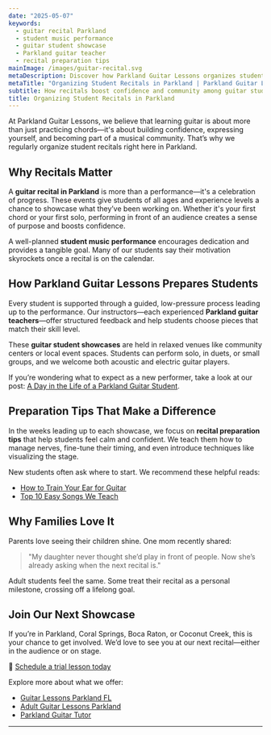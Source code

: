 ```yaml
---
date: "2025-05-07"
keywords:
  - guitar recital Parkland
  - student music performance
  - guitar student showcase
  - Parkland guitar teacher
  - recital preparation tips
mainImage: /images/guitar-recital.svg
metaDescription: Discover how Parkland Guitar Lessons organizes student recitals, builds confidence, and connects the community through music.
metaTitle: "Organizing Student Recitals in Parkland | Parkland Guitar Lessons"
subtitle: How recitals boost confidence and community among guitar students
title: Organizing Student Recitals in Parkland
---
```


At Parkland Guitar Lessons, we believe that learning guitar is about more than just practicing chords—it's about building confidence, expressing yourself, and becoming part of a musical community. That’s why we regularly organize student recitals right here in Parkland.

## Why Recitals Matter

A **guitar recital in Parkland** is more than a performance—it's a celebration of progress. These events give students of all ages and experience levels a chance to showcase what they’ve been working on. Whether it's your first chord or your first solo, performing in front of an audience creates a sense of purpose and boosts confidence.

A well-planned **student music performance** encourages dedication and provides a tangible goal. Many of our students say their motivation skyrockets once a recital is on the calendar.

## How Parkland Guitar Lessons Prepares Students

Every student is supported through a guided, low-pressure process leading up to the performance. Our instructors—each experienced **Parkland guitar teachers**—offer structured feedback and help students choose pieces that match their skill level.

These **guitar student showcases** are held in relaxed venues like community centers or local event spaces. Students can perform solo, in duets, or small groups, and we welcome both acoustic and electric guitar players.

If you’re wondering what to expect as a new performer, take a look at our post: [A Day in the Life of a Parkland Guitar Student](https://www.parklandguitarlessons.com/guitar-chalk/a-day-in-the-life-of-a-parkland-guitar-student).

## Preparation Tips That Make a Difference

In the weeks leading up to each showcase, we focus on **recital preparation tips** that help students feel calm and confident. We teach them how to manage nerves, fine-tune their timing, and even introduce techniques like visualizing the stage.

New students often ask where to start. We recommend these helpful reads:

- [How to Train Your Ear for Guitar](https://www.parklandguitarlessons.com/guitar-chalk/how-to-train-your-ear-for-guitar)
- [Top 10 Easy Songs We Teach](https://www.parklandguitarlessons.com/guitar-chalk/top-10-easy-songs-we-teach-in-parkland-guitar-lessons)

## Why Families Love It

Parents love seeing their children shine. One mom recently shared:

> "My daughter never thought she’d play in front of people. Now she’s already asking when the next recital is."

Adult students feel the same. Some treat their recital as a personal milestone, crossing off a lifelong goal.

## Join Our Next Showcase

If you’re in Parkland, Coral Springs, Boca Raton, or Coconut Creek, this is your chance to get involved. We’d love to see you at our next recital—either in the audience or on stage.

🎸 [Schedule a trial lesson today](https://www.parklandguitarlessons.com/contact)

Explore more about what we offer:

- [Guitar Lessons Parkland FL](https://www.parklandguitarlessons.com/guitar-lessons-parkland-fl)
- [Adult Guitar Lessons Parkland](https://www.parklandguitarlessons.com/adult-guitar-lessons-parkland)
- [Parkland Guitar Tutor](https://www.parklandguitarlessons.com/parkland-guitar-tutor)

---
